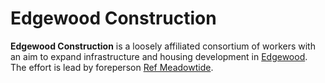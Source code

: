# Edgewood Construction

**Edgewood Construction** is a loosely affiliated consortium of workers with an aim to expand infrastructure and housing development in [Edgewood](../societies/esterfell-accord/edgewood/edgewood.md). The effort is lead by foreperson [Ref Meadowtide](../societies/esterfell-accord/citizenry/ref-meadowtide.md).
